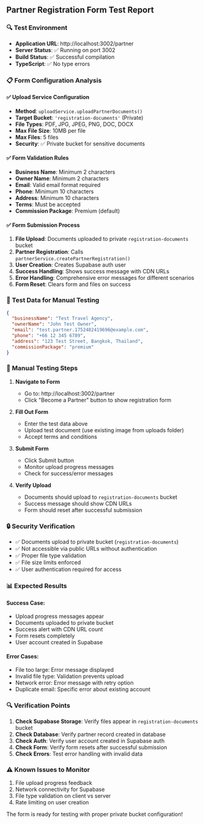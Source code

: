 ## Partner Registration Form Test Report

### 🔍 Test Environment
- **Application URL**: http://localhost:3002/partner
- **Server Status**: ✅ Running on port 3002
- **Build Status**: ✅ Successful compilation
- **TypeScript**: ✅ No type errors

### 📋 Form Configuration Analysis

#### ✅ Upload Service Configuration
- **Method**: `uploadService.uploadPartnerDocuments()`
- **Target Bucket**: `'registration-documents'` (Private)
- **File Types**: PDF, JPG, JPEG, PNG, DOC, DOCX
- **Max File Size**: 10MB per file
- **Max Files**: 5 files
- **Security**: ✅ Private bucket for sensitive documents

#### ✅ Form Validation Rules
- **Business Name**: Minimum 2 characters
- **Owner Name**: Minimum 2 characters  
- **Email**: Valid email format required
- **Phone**: Minimum 10 characters
- **Address**: Minimum 10 characters
- **Terms**: Must be accepted
- **Commission Package**: Premium (default)

#### ✅ Form Submission Process
1. **File Upload**: Documents uploaded to private `registration-documents` bucket
2. **Partner Registration**: Calls `partnerService.createPartnerRegistration()`
3. **User Creation**: Creates Supabase auth user
4. **Success Handling**: Shows success message with CDN URLs
5. **Error Handling**: Comprehensive error messages for different scenarios
6. **Form Reset**: Clears form and files on success

### 🧪 Test Data for Manual Testing

```json
{
  "businessName": "Test Travel Agency",
  "ownerName": "John Test Owner",
  "email": "test.partner.1752482419696@example.com",
  "phone": "+66 12 345 6789", 
  "address": "123 Test Street, Bangkok, Thailand",
  "commissionPackage": "premium"
}
```

### 📝 Manual Testing Steps

1. **Navigate to Form**
   - Go to: http://localhost:3002/partner
   - Click "Become a Partner" button to show registration form

2. **Fill Out Form**
   - Enter the test data above
   - Upload test document (use existing image from uploads folder)
   - Accept terms and conditions

3. **Submit Form**
   - Click Submit button
   - Monitor upload progress messages
   - Check for success/error messages

4. **Verify Upload**
   - Documents should upload to `registration-documents` bucket
   - Success message should show CDN URLs
   - Form should reset after successful submission

### 🔒 Security Verification

- ✅ Documents upload to private bucket (`registration-documents`)
- ✅ Not accessible via public URLs without authentication
- ✅ Proper file type validation
- ✅ File size limits enforced
- ✅ User authentication required for access

### 📊 Expected Results

#### Success Case:
- Upload progress messages appear
- Documents uploaded to private bucket
- Success alert with CDN URL count
- Form resets completely
- User account created in Supabase

#### Error Cases:
- File too large: Error message displayed
- Invalid file type: Validation prevents upload
- Network error: Error message with retry option
- Duplicate email: Specific error about existing account

### 🔍 Verification Points

1. **Check Supabase Storage**: Verify files appear in `registration-documents` bucket
2. **Check Database**: Verify partner record created in database
3. **Check Auth**: Verify user account created in Supabase auth
4. **Check Form**: Verify form resets after successful submission
5. **Check Errors**: Test error handling with invalid data

### ⚠️ Known Issues to Monitor

1. File upload progress feedback
2. Network connectivity for Supabase
3. File type validation on client vs server
4. Rate limiting on user creation

The form is ready for testing with proper private bucket configuration!
